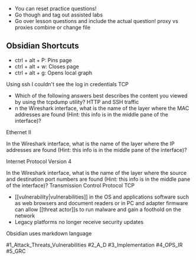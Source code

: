 
- You can reset practice questions!
- Go though and tag out assisted labs
- Go over lesson questions and include the actual question!
proxy vs proxies combine or change file


## Obsidian Shortcuts
- ctrl + alt + P:  Pins page
- ctrl + alt + w: Closes page
- ctrl + alt + g:  Opens local graph


Using ssh I couldn't see the log in credentials
TCP

- Which of the following answers best describes the content you viewed by using the tcpdump utility? HTTP and SSH traffic
- n the Wireshark interface, what is the name of the layer where the MAC addresses are found (Hint: this info is in the middle pane of the interface)?

Ethernet II
  

In the Wireshark interface, what is the name of the layer where the IP addresses are found (Hint: this info is in the middle pane of the interface)?



Internet Protocol Version 4

In the Wireshark interface, what is the name of the layer where the source and destination port numbers are found (Hint: this info is in the middle pane of the interface)?
Transmission Control Protocol TCP

- [[vulnerability|vulnerabilities]] in the OS and applications software such as web browsers and document readers or in PC and adapter firmware can allow [[threat actor]]s to run malware and gain a foothold on the network
- Legacy platforms no longer receive security updates

Obsidian uses markdown language

#1_Attack_Threats_Vulnerabilities
#2_A_D
#3_Implementation
#4_OPS_IR
#5_GRC